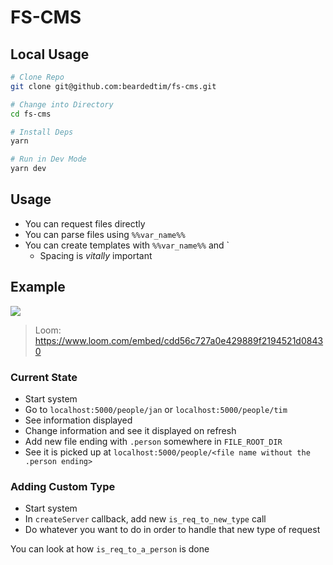 # FS-CMS

## Local Usage

```sh
# Clone Repo
git clone git@github.com:beardedtim/fs-cms.git

# Change into Directory
cd fs-cms

# Install Deps
yarn

# Run in Dev Mode
yarn dev
```

## Usage

- You can request files directly
- You can parse files using `%%var_name%%`
- You can create templates with `%%var_name%%` and `<!--#include 'path/relative/to/FILE_ROOT_DIR' -->
  - Spacing is _vitally_ important


## Example
![](https://cdn.loom.com/sessions/thumbnails/cdd56c727a0e429889f2194521d08430-with-play.gif)

> Loom: https://www.loom.com/embed/cdd56c727a0e429889f2194521d08430

### Current State

- Start system
- Go to `localhost:5000/people/jan` or `localhost:5000/people/tim`
- See information displayed
- Change information and see it displayed on refresh
- Add new file ending with `.person` somewhere in `FILE_ROOT_DIR`
- See it is picked up at `localhost:5000/people/<file name without the .person ending>`


### Adding Custom Type

- Start system
- In `createServer` callback, add new `is_req_to_new_type` call
- Do whatever you want to do in order to handle that new type of request

You can look at how `is_req_to_a_person` is done